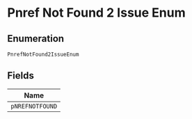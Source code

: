 
# Pnref Not Found 2 Issue Enum

## Enumeration

`PnrefNotFound2IssueEnum`

## Fields

| Name |
|  --- |
| `pNREFNOTFOUND` |

